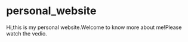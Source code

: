 # personal_website
Hi,this is my personal website.Welcome to know more about me!Please watch the vedio.

